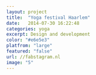 ```yaml
---
layout: project
title:  "Yoga festival Haarlem"
date:   2014-07-30 16:22:48
categories: yoga
excerpt: Design and development
color: "#e6e5e3"
platfrom: "large"
featured: "false"
url: //fabstagram.nl
image: "5"
---
```

